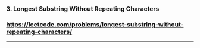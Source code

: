 ### 3. Longest Substring Without Repeating Characters
### https://leetcode.com/problems/longest-substring-without-repeating-characters/
---
